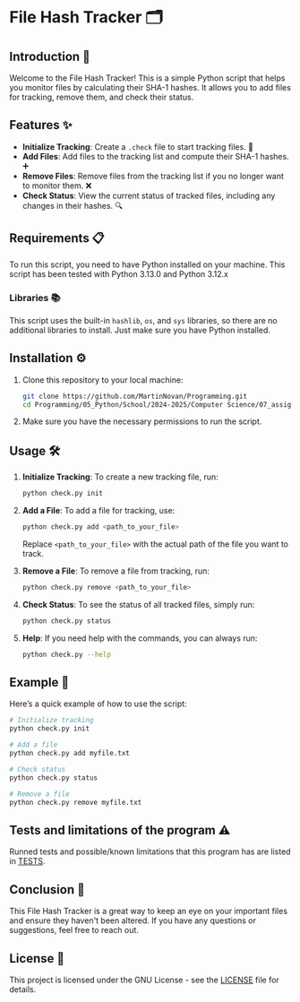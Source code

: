 # File Hash Tracker 🗂️

## Introduction 🌟

Welcome to the File Hash Tracker! This is a simple Python script that helps you monitor files by calculating their SHA-1 hashes. It allows you to add files for tracking, remove them, and check their status. 

## Features ✨

- **Initialize Tracking**: Create a `.check` file to start tracking files. 📂
- **Add Files**: Add files to the tracking list and compute their SHA-1 hashes. ➕
- **Remove Files**: Remove files from the tracking list if you no longer want to monitor them. ❌
- **Check Status**: View the current status of tracked files, including any changes in their hashes. 🔍

## Requirements 📋

To run this script, you need to have Python installed on your machine. This script has been tested with Python 3.13.0 and Python 3.12.x

### Libraries 📚

This script uses the built-in `hashlib`, `os`, and `sys` libraries, so there are no additional libraries to install. Just make sure you have Python installed.

## Installation ⚙️

1. Clone this repository to your local machine:
   ```bash
   git clone https://github.com/MartinNovan/Programming.git
   cd Programming/05_Python/School/2024-2025/Computer Science/07_assignment/
   ```

2. Make sure you have the necessary permissions to run the script.

## Usage 🛠️

1. **Initialize Tracking**:
   To create a new tracking file, run:
   ```bash
   python check.py init
   ```

2. **Add a File**:
   To add a file for tracking, use:
   ```bash
   python check.py add <path_to_your_file>
   ```
   Replace `<path_to_your_file>` with the actual path of the file you want to track.

3. **Remove a File**:
   To remove a file from tracking, run:
   ```bash
   python check.py remove <path_to_your_file>
   ```

4. **Check Status**:
   To see the status of all tracked files, simply run:
   ```bash
   python check.py status
   ```

5. **Help**:
   If you need help with the commands, you can always run:
   ```bash
   python check.py --help
   ```

## Example 📖

Here’s a quick example of how to use the script:
```bash
# Initialize tracking
python check.py init

# Add a file
python check.py add myfile.txt

# Check status
python check.py status

# Remove a file
python check.py remove myfile.txt
```
## Tests and limitations of the program ⚠️

Runned tests and possible/known limitations that this program has are listed in [TESTS](TESTS).

## Conclusion 🎉

This File Hash Tracker is a great way to keep an eye on your important files and ensure they haven't been altered. If you have any questions or suggestions, feel free to reach out.

## License 📜

This project is licensed under the GNU License - see the [LICENSE](LICENSE) file for details.